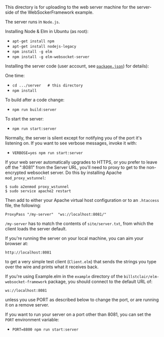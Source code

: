 This directory is for uploading to the web server machine for the server-side of the WebSockerFramework example.

The server runs in `Node.js`.

Installing Node & Elm in Ubuntu (as root):

* `apt-get install npm`
* `apt-get install nodejs-legacy`
* `npm install -g elm`
* `npm install -g elm-websocket-server`

Installing the server code (user account, see [`package.json`](package.json)) for details):

One time:

* `cd .../server   # this directory`
* `npm install`

To build after a code change:

* `npm run build:server`

To start the server:

* `npm run start:server`

Normally, the server is silent except for notifying you of the port it's listening on. If you want to see verbose messages, invoke it with:

* `VERBOSE=yes npm run start:server`

If your web server automatically upgrades to HTTPS, or you prefer to leave off the ":8081" from the Server URL, you'll need to proxy to get to the non-encrypted websocket server. Do this by installing Apache `mod_proxy_wstunnel`:

    $ sudo a2enmod proxy_wstunnel
    $ sudo service apache2 restart

Then add to either your Apache virtual host configuration or to an `.htaccess` file, the following:

    ProxyPass "/my-server"  "ws://localhost:8081/"
    
`/my-server` has to match the contents of `site/server.txt`, from which the client loads the server default.

If you're running the server on your local machine, you can aim your browser at:

    http://localhost:8081
    
to get a very simple test client (`Client.elm`) that sends the strings you type over the wire and prints what it receives back.

If you're using Example.elm in the `example` directory of the `billstclair/elm-websocket-framework` package, you should connect to the default URL of:

    ws://localhost:8081
    
unless you use PORT as described below to change the port, or are running it on a remove server.

If you want to run your server on a port other than 8081, you can set the `PORT` environment variable:

* `PORT=8800 npm run start:server`
